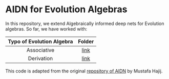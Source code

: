 # AIDN for Evolution Algebras



In this repository, we extend Algebraically informed deep nets for Evolution algebras. So far, we have worked with:

| Typo of Evolution Algebra | Folder |
|:-------------------------:|:------:|
|        Associative        |    [link](https://github.com/Cimagroup/AIDN-for-Evolution-Algebras/tree/main/Associative%20algebras)    |
|             Derivation              |   [link](https://github.com/Cimagroup/AIDN-for-Evolution-Algebras/tree/main/Derivation%20operator)     |



This code is adapted from the original [repository of AIDN](https://github.com/mhajij/Algebraically_Informed_Deep_Nets) by Mustafa Hajij.
